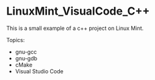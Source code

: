 # LinuxMint_VisualCode_C++

This is a small example of a c++ project on Linux Mint.
 
Topics:

* gnu-gcc 
* gnu-gdb
* cMake
* Visual Studio Code



